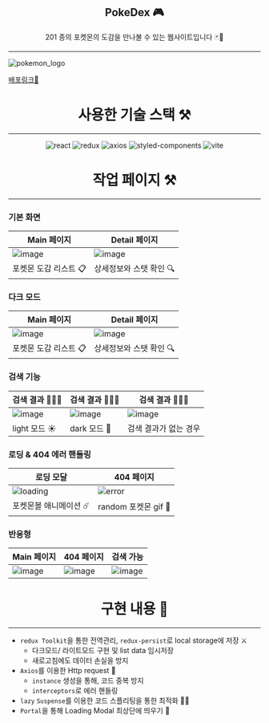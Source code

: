 <div align="center">
  <h2> PokeDex 🎮 </h2>
  201 종의 포켓몬의 도감을 만나볼 수 있는 웹사이트입니다 🃏👀 
</div>

---

![pokemon_logo](https://github.com/user-attachments/assets/1a644316-ab20-49c9-937a-0b7ebab2cfcb)

[배포링크🔗](https://gonspokedex.netlify.app/)

<div align="center">
  <h1> 사용한 기술 스택 ⚒️</h1>
</div>

---

<div align="center">
  <img alt='react' src="https://img.shields.io/badge/react-61DAFB.svg?&style=flat-square&logo=react&logoColor=white"> 
  <img alt="redux" src ="https://img.shields.io/badge/redux-764ABC.svg?&style=flat-square&logo=redux&logoColor=white"/>
  <img alt="axios" src ="https://img.shields.io/badge/axios-5A29E4.svg?&style=flat-square&logo=axios&logoColor=white"/>
  <img alt="styled-components" src ="https://img.shields.io/badge/styled-components-DB7093.svg?&style=flat-square&logo=styled-components&logoColor=white"/>
  <img alt="vite" src ="https://img.shields.io/badge/vite-646CFF.svg?&style=flat-square&logo=vite&logoColor=white"/>
</div>

<div align="center">
  <h1> 작업 페이지 ⚒️</h1>
</div>

---

### 기본 화면

| Main 페이지                                                                               | Detail 페이지                                                                             |
| ----------------------------------------------------------------------------------------- | ----------------------------------------------------------------------------------------- |
| ![image](https://github.com/user-attachments/assets/c10bb021-c2b6-4c6d-a184-c4f7d394ee07) | ![image](https://github.com/user-attachments/assets/f82053b9-2749-4da4-aa98-6e19963dc398) |
| 포켓몬 도감 리스트 📋                                                                     | 상세정보와 스탯 확인 🔍                                                                   |

### 다크 모드

| Main 페이지                                                                               | Detail 페이지                                                                             |
| ----------------------------------------------------------------------------------------- | ----------------------------------------------------------------------------------------- |
| ![image](https://github.com/user-attachments/assets/7ba8cf52-7b7e-4c4b-8cb0-50fcd349bb7d) | ![image](https://github.com/user-attachments/assets/17d48f45-e1dc-423d-9b60-38f3021c76e8) |
| 포켓몬 도감 리스트 📋                                                                     | 상세정보와 스탯 확인 🔍                                                                   |

### 검색 기능

| 검색 결과 🙆🏻‍♀️                                                                              | 검색 결과 🙆🏻‍♀️                                                                              | 검색 결과 🙅🏻‍♀️                                                                              |
| ----------------------------------------------------------------------------------------- | ----------------------------------------------------------------------------------------- | ----------------------------------------------------------------------------------------- |
| ![image](https://github.com/user-attachments/assets/d15eca36-0105-4ca8-89a8-f081c01ee58c) | ![image](https://github.com/user-attachments/assets/0eb309bb-b39c-4206-aa39-f85805e0ab3c) | ![image](https://github.com/user-attachments/assets/33c36fb7-f62c-4f70-a802-49eb853a734e) |
| light 모드 ☀️                                                                             | dark 모드 🌝                                                                              | 검색 결과가 없는 경우                                                                     |

### 로딩 & 404 에러 핸들링

| 로딩 모달                                                                                              | 404 페이지                                                                                           |
| ------------------------------------------------------------------------------------------------------ | ---------------------------------------------------------------------------------------------------- |
| ![loading](https://velog.velcdn.com/images/gonn-i/post/f070b564-86cb-4422-9b6d-04940e4d0b12/image.gif) | ![error](https://velog.velcdn.com/images/gonn-i/post/f479e42e-c0e2-41d2-9ec2-b66ebe0920b1/image.gif) |
| 포켓몬볼 애니메이션 ☄️                                                                                 | random 포켓몬 gif 👾                                                                                 |

### 반응형

| Main 페이지                                                                               | 404 페이지                                                                                | 검색 가능                                                                                 |
| ----------------------------------------------------------------------------------------- | ----------------------------------------------------------------------------------------- | ----------------------------------------------------------------------------------------- |
| ![image](https://github.com/user-attachments/assets/b07fb626-c89e-4aa5-8601-316d3fe33701) | ![image](https://github.com/user-attachments/assets/d85b0f7e-3c27-4679-b353-6c8009fcf2c9) | ![image](https://github.com/user-attachments/assets/1b7bfd79-742b-4067-b941-2dac25cbe1f0) |

<div align="center">
  <h1> 구현 내용 🧐 </h1>
</div>

---

- `redux Toolkit`을 통한 전역관리, `redux-persist`로 local storage에 저장 ⚔️
  - 다크모드/ 라이트모드 구현 및 list data 임시저장
  - 새로고침에도 데이터 손실을 방지
- `Axios`를 이용한 Http request 🎯
  - `instance` 생성을 통해, 코드 중복 방지
  - `interceptors`로 에러 핸들링
- `lazy` `Suspense`를 이용한 코드 스플리팅을 통한 최적화 🏄🏻
- `Portal`을 통해 Loading Modal 최상단에 띄우기 🎈
